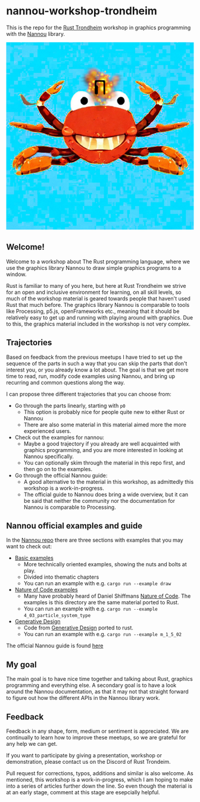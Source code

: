 # nannou-workshop-trondheim

This is the repo for the [Rust Trondheim](https://www.meetup.com/rust-trondheim/) workshop in graphics programming with the [Nannou](https://nannou.cc/) library.

![alt text](./images/HappyCrab1_inocean.jpg)

## Welcome!
Welcome to a workshop about The Rust programming language, where we use the graphics library Nannou to draw simple graphics programs to a window.

Rust is familiar to many of you here, but here at Rust Trondheim we strive for an open and inclusive environment for learning, on all skill levels, so much of the workshop material is geared towards people that haven't used Rust that much before.
The graphics library Nannou is comparable to tools like Processing, p5.js, openFrameworks etc., meaning that it should be relatively easy to get up and running with playing around with graphics.
Due to this, the graphics material included in the workshop is not very complex.

## Trajectories
Based on feedback from the previous meetups I have tried to set up the sequence of the parts in such a way that you can skip the parts that don't interest you, or you already know a lot about.
The goal is that we get more time to read, run, modify code examples using Nannou, and bring up recurring and common questions along the way.

I can propose three different trajectories that you can choose from:

- Go through the parts linearly, starting with `p0`
  - This option is probably nice for people quite new to either Rust or Nannou
  - There are also some material in this material aimed more the more experienced users.
- Check out the examples for nannou:
  - Maybe a good trajectory if you already are well acquainted with graphics programming, and you are more interested in looking at Nannou specifically.
  - You can optionally skim through the material in this repo first, and then go on to the examples.
- Go through the official Nannou guide:
  - A good alternative to the material in this workshop, as admittedly this workshop is a work-in-progress.
  - The official guide to Nannou does bring a wide overview, but it can be said that neither the community nor the documentation for Nannou is comparable to Processing.

## Nannou official examples and guide
In the [Nannou repo](https://github.com/nannou-org/nannou) there are three sections with examples that you may want to check out:
* [Basic examples](https://github.com/nannou-org/nannou/tree/master/examples)
  * More technically oriented examples, showing the nuts and bolts at play.
  * Divided into thematic chapters
  * You can run an example with e.g. `cargo run --example draw`
* [Nature of Code examples](https://github.com/nannou-org/nannou/tree/master/nature_of_code)
  * Many have probably heard of Daniel Shiffmans [Nature of Code](https://natureofcode.com/). The examples is this directory are the same material ported to Rust.
  * You can run an example with e.g. `cargo run --example 4_03_particle_system_type`
* [Generative Design](https://github.com/nannou-org/nannou/tree/master/generative_design)
  * Code from [Generative Design](http://www.generative-gestaltung.de/2/) ported to rust.
  * You can run an example with e.g. `cargo run --example m_1_5_02`

The official Nannou guide is found [here](https://guide.nannou.cc/)

## My goal
The main goal is to have nice time together and talking about Rust, graphics programming and everything else.
A secondary goal is to have a look around the Nannou documentation, as that it may not that straight forward to figure out how the different APIs in the Nannou library work.

## Feedback

Feedback in any shape, form, medium or sentiment is appreciated.
We are continually to learn how to improve these meetups, so we are grateful for any help we can get.

If you want to participate by giving a presentation, workshop or demonstration, please contact us on the Discord of Rust Trondeim.

Pull request for corrections, typos, additions and similar is also welcome.
As mentioned, this workshop is a work-in-progress, which I am hoping to make into a series of articles further down the line.
So even though the material is at an early stage, comment at this stage are esepcially helpful.


